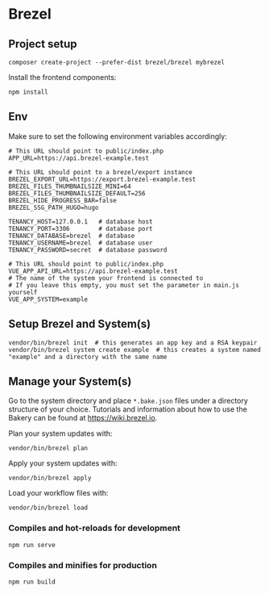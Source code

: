 # Brezel

## Project setup

````shell
composer create-project --prefer-dist brezel/brezel mybrezel
````

Install the frontend components:
```shell
npm install
```

## Env

Make sure to set the following environment variables accordingly:

```dotenv
# This URL should point to public/index.php
APP_URL=https://api.brezel-example.test

# This URL should point to a brezel/export instance
BREZEL_EXPORT_URL=https://export.brezel-example.test
BREZEL_FILES_THUMBNAILSIZE_MINI=64
BREZEL_FILES_THUMBNAILSIZE_DEFAULT=256
BREZEL_HIDE_PROGRESS_BAR=false
BREZEL_SSG_PATH_HUGO=hugo

TENANCY_HOST=127.0.0.1   # database host
TENANCY_PORT=3306        # database port
TENANCY_DATABASE=brezel  # database
TENANCY_USERNAME=brezel  # database user
TENANCY_PASSWORD=secret  # database password

# This URL should point to public/index.php
VUE_APP_API_URL=https://api.brezel-example.test
# The name of the system your frontend is connected to
# If you leave this empty, you must set the parameter in main.js yourself
VUE_APP_SYSTEM=example
```

## Setup Brezel and System(s)
```shell
vendor/bin/brezel init  # this generates an app key and a RSA keypair
vendor/bin/brezel system create example  # this creates a system named "example" and a directory with the same name
```

## Manage your System(s)
Go to the system directory and place `*.bake.json` files under a directory structure of your choice. Tutorials and information about how to use the Bakery can be found at https://wiki.brezel.io.

Plan your system updates with:
```shell
vendor/bin/brezel plan
```

Apply your system updates with:
```shell
vendor/bin/brezel apply
```

Load your workflow files with:
```shell
vendor/bin/brezel load
```

### Compiles and hot-reloads for development
```shell
npm run serve
```

### Compiles and minifies for production
```shell
npm run build
```
